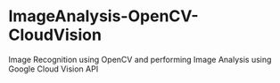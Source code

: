 # ImageAnalysis-OpenCV-CloudVision
Image Recognition using OpenCV and performing Image Analysis using Google Cloud Vision API
